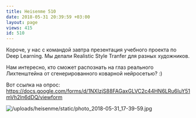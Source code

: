 ```yaml
---
title: Heisenme 510
date: 2018-05-31 20:39:59 +03:00
layout: page
views: 415
id: 510
---
```


Короче, у нас с командой завтра презентация учебного проекта по Deep Learning. 
Мы делали Realistic Style Tranfer для разных художников. 

Нам интересно, кто сможет распознать на глаз реального Лихтенштейна от сгенерированного коварной нейросетью? :)

Вот ссылка на опрос: https://docs.google.com/forms/d/1NXIzjS88FAGaxGLVC2c44HN6LRu6IuY51mVh2ln6dDQ/viewform



![/uploads/heisenme/static/photo_2018-05-31_17-39-59.jpg](/uploads/heisenme/static/photo_2018-05-31_17-39-59.jpg)

